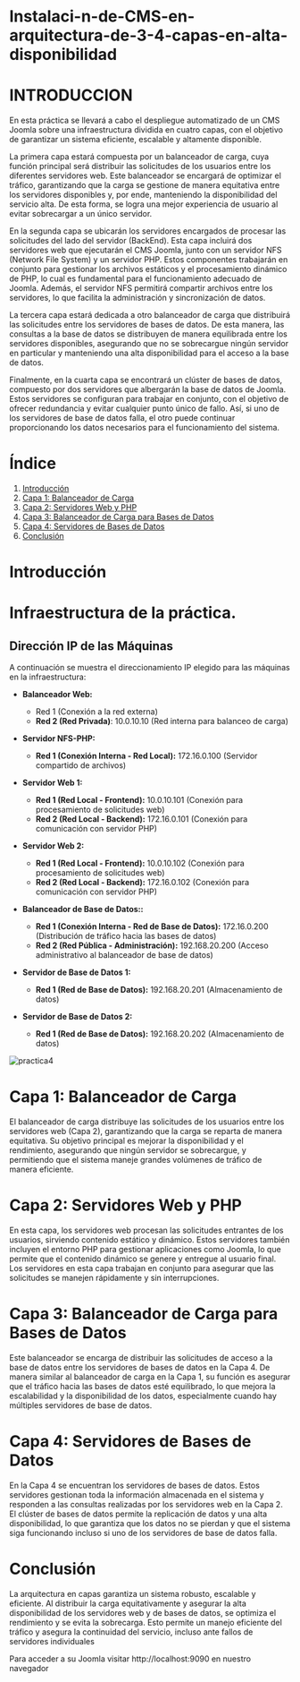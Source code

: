 # Instalaci-n-de-CMS-en-arquitectura-de-3-4-capas-en-alta-disponibilidad
# INTRODUCCION
En esta práctica se llevará a cabo el despliegue automatizado de un CMS Joomla sobre una infraestructura dividida en cuatro capas, con el objetivo de garantizar un sistema eficiente, escalable y altamente disponible.

La primera capa estará compuesta por un balanceador de carga, cuya función principal será distribuir las solicitudes de los usuarios entre los diferentes servidores web. Este balanceador se encargará de optimizar el tráfico, garantizando que la carga se gestione de manera equitativa entre los servidores disponibles y, por ende, manteniendo la disponibilidad del servicio alta. De esta forma, se logra una mejor experiencia de usuario al evitar sobrecargar a un único servidor.

En la segunda capa se ubicarán los servidores encargados de procesar las solicitudes del lado del servidor (BackEnd). Esta capa incluirá dos servidores web que ejecutarán el CMS Joomla, junto con un servidor NFS (Network File System) y un servidor PHP. Estos componentes trabajarán en conjunto para gestionar los archivos estáticos y el procesamiento dinámico de PHP, lo cual es fundamental para el funcionamiento adecuado de Joomla. Además, el servidor NFS permitirá compartir archivos entre los servidores, lo que facilita la administración y sincronización de datos.

La tercera capa estará dedicada a otro balanceador de carga que distribuirá las solicitudes entre los servidores de bases de datos. De esta manera, las consultas a la base de datos se distribuyen de manera equilibrada entre los servidores disponibles, asegurando que no se sobrecargue ningún servidor en particular y manteniendo una alta disponibilidad para el acceso a la base de datos.

Finalmente, en la cuarta capa se encontrará un clúster de bases de datos, compuesto por dos servidores que albergarán la base de datos de Joomla. Estos servidores se configuran para trabajar en conjunto, con el objetivo de ofrecer redundancia y evitar cualquier punto único de fallo. Así, si uno de los servidores de base de datos falla, el otro puede continuar proporcionando los datos necesarios para el funcionamiento del sistema.


# Índice

1. [Introducción](#introducción)
2. [Capa 1: Balanceador de Carga](#capa-1-balanceador-de-carga)
3. [Capa 2: Servidores Web y PHP](#capa-2-servidores-web-y-php)
4. [Capa 3: Balanceador de Carga para Bases de Datos](#capa-3-balanceador-de-carga-para-bases-de-datos)
5. [Capa 4: Servidores de Bases de Datos](#capa-4-servidores-de-bases-de-datos)
6. [Conclusión](#conclusión)

# Introducción
# Infraestructura de la práctica.
## Dirección IP de las Máquinas

A continuación se muestra el direccionamiento IP elegido para las máquinas en la infraestructura:

- **Balanceador Web:**
  - Red 1 (Conexión a la red externa)
  - **Red 2 (Red Privada)**: 10.0.10.10 (Red interna para balanceo de carga)

- **Servidor NFS-PHP:**
  - **Red 1 (Conexión Interna - Red Local):** 172.16.0.100 (Servidor compartido de archivos)

- **Servidor Web 1:**
  - **Red 1 (Red Local - Frontend):** 10.0.10.101 (Conexión para procesamiento de solicitudes web)
  - **Red 2 (Red Local - Backend):** 172.16.0.101 (Conexión para comunicación con servidor PHP)

- **Servidor Web 2:**
  - **Red 1 (Red Local - Frontend):** 10.0.10.102 (Conexión para procesamiento de solicitudes web)
  - **Red 2 (Red Local - Backend):** 172.16.0.102 (Conexión para comunicación con servidor PHP)

- **Balanceador de Base de Datos::**
  - **Red 1 (Conexión Interna - Red de Base de Datos):** 172.16.0.200 (Distribución de tráfico hacia las bases de datos)
  - **Red 2 (Red Pública - Administración):** 192.168.20.200 (Acceso administrativo al balanceador de base de datos)

- **Servidor de Base de Datos 1:**
  - **Red 1 (Red de Base de Datos):** 192.168.20.201 (Almacenamiento de datos)

- **Servidor de Base de Datos 2:**
  - **Red 1 (Red de Base de Datos):** 192.168.20.202 (Almacenamiento de datos)

  
 
![practica4](https://github.com/user-attachments/assets/d1cfd4c0-a6db-4859-b946-1356f4160150)


# Capa 1: Balanceador de Carga
El balanceador de carga distribuye las solicitudes de los usuarios entre los servidores web (Capa 2), garantizando que la carga se reparta de manera equitativa. Su objetivo principal es mejorar la disponibilidad y el rendimiento, asegurando que ningún servidor se sobrecargue, y permitiendo que el sistema maneje grandes volúmenes de tráfico de manera eficiente.

# Capa 2: Servidores Web y PHP
En esta capa, los servidores web procesan las solicitudes entrantes de los usuarios, sirviendo contenido estático y dinámico. Estos servidores también incluyen el entorno PHP para gestionar aplicaciones como Joomla, lo que permite que el contenido dinámico se genere y entregue al usuario final. Los servidores en esta capa trabajan en conjunto para asegurar que las solicitudes se manejen rápidamente y sin interrupciones.

# Capa 3: Balanceador de Carga para Bases de Datos
Este balanceador se encarga de distribuir las solicitudes de acceso a la base de datos entre los servidores de bases de datos en la Capa 4. De manera similar al balanceador de carga en la Capa 1, su función es asegurar que el tráfico hacia las bases de datos esté equilibrado, lo que mejora la escalabilidad y la disponibilidad de los datos, especialmente cuando hay múltiples servidores de base de datos.

# Capa 4: Servidores de Bases de Datos
En la Capa 4 se encuentran los servidores de bases de datos. Estos servidores gestionan toda la información almacenada en el sistema y responden a las consultas realizadas por los servidores web en la Capa 2. El clúster de bases de datos permite la replicación de datos y una alta disponibilidad, lo que garantiza que los datos no se pierdan y que el sistema siga funcionando incluso si uno de los servidores de base de datos falla.

# Conclusión
La arquitectura en capas garantiza un sistema robusto, escalable y eficiente. Al distribuir la carga equitativamente y asegurar la alta disponibilidad de los servidores web y de bases de datos, se optimiza el rendimiento y se evita la sobrecarga. Esto permite un manejo eficiente del tráfico y asegura la continuidad del servicio, incluso ante fallos de servidores individuales

Para acceder a su Joomla visitar http://localhost:9090 en nuestro navegador
